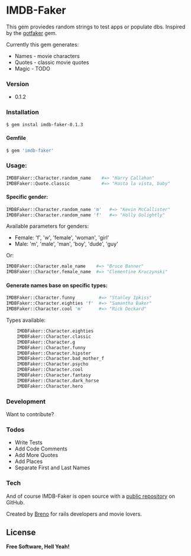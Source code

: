 # IMDB-Faker 

This gem proviedes random strings to test apps or populate dbs.
Inspired by the [gotfaker] gem.

Currently this gem generates:

  - Names - movie characters
  - Quotes - classic movie quotes
  - Magic - TODO

### Version

  - 0.1.2


### Installation


```sh
$ gem instal imdb-faker-0.1.3
```

#### Gemfile

```sh
$ gem 'imdb-faker'
```


### Usage:
```sh
IMDBFaker::Character.random_name    #=> "Harry Callahan"
IMDBFaker::Quote.classic            #=> "Hasta la vista, baby"
```
#### Specific gender:
```sh
IMDBFaker::Character.random_name 'm'   #=> "Kevin McCallister"
IMDBFaker::Character.random_name 'f'   #=> "Holly Golightly"
```

Available parameters for genders:

  - Female: 'f', 'w', 'female', 'woman', 'girl'
  - Male: 'm', 'male', 'man', 'boy', 'dude', 'guy'
    

Or:
```sh
IMDBFaker::Character.male_name    #=> "Bruce Banner"
IMDBFaker::Character.female_name  #=> "Clementine Kruczynski"
```

#### Generate names base on specific types:
```sh
IMDBFaker::Character.funny         #=> "Stanley Ipkiss" 
IMDBFaker::Character.eighties 'f'  #=> "Samantha Baker" 
IMDBFaker::Character.cool 'm'      #=> "Rick Deckard" 
```

Types available:
```sh
	IMDBFaker::Character.eighties
	IMDBFaker::Character.classic
	IMDBFaker::Character.g
	IMDBFaker::Character.funny
	IMDBFaker::Character.hipster
	IMDBFaker::Character.bad_mother_f
	IMDBFaker::Character.psycho
	IMDBFaker::Character.cool
	IMDBFaker::Character.fantasy
	IMDBFaker::Character.dark_horse
	IMDBFaker::Character.hero
```

### Development

Want to contribute? 

### Todos

 - Write Tests
 - Add Code Comments
 - Add More Quotes
 - Add Places
 - Separate First and Last Names


### Tech

And of course IMDB-Faker is open source with a [public repository][imdbfaker] on GitHub.
 
 
Created by [Breno][twitter] for rails developers and movie lovers.


License
----



**Free Software, Hell Yeah!**


   [imdbfaker]: <https://github.com/brenodamata/imdb-faker>
   [gotfaker]: <https://github.com/tonymai/gotfaker>
   [git-repo-url]: <https://github.com/brenodamata/imdb-faker.git>
   [breno]: <http:/breno.us>
   [twitter]: <http://twitter.com/brenodamata>
   